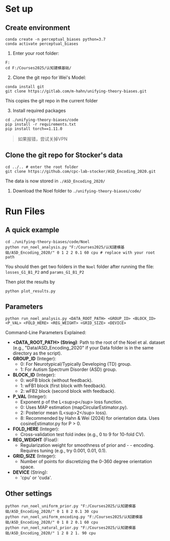 # Set up

## Create environment

```
conda create -n perceptual_biases python=3.7
conda activate perceptual_biases
```

1. Enter your root folder:

```
F:
cd F:/Courses2025/认知建模基础/
```

2. Clone the git repo for Wei's Model:

```
conda install git
git clone https://gitlab.com/m-hahn/unifying-theory-biases.git 

```

This copies the git repo in the current folder

3. Install required packages

```
cd ./unifying-theory-biases/code
pip install -r requirements.txt
pip install torch==1.11.0
```

> 如果报错，尝试关掉VPN

## Clone the git repo for Stocker's data

```
cd ../.. # enter the root folder
git clone https://github.com/cpc-lab-stocker/ASD_Encoding_2020.git
```

The data is now stored in `./ASD_Encoding_2020/`

1. Download the Noel folder to `./unifying-theory-biases/code/`

# Run Files

## A quick example

```
cd ./unifying-theory-biases/code/Noel
python run_noel_analysis.py "F:/Courses2025/认知建模基础/ASD_Encoding_2020/" 0 1 2 2 0.1 60 cpu # replace with your root path
```

You should then get two folders in the `Noel` folder after running the file: `losses_G1_B1_P2` and `params_G1_B1_P2`

Then plot the results by

```
python plot_results.py
```

## Parameters

```
python run_noel_analysis.py <DATA_ROOT_PATH> <GROUP_ID> <BLOCK_ID> <P_VAL> <FOLD_HERE> <REG_WEIGHT> <GRID_SIZE> <DEVICE>
```

Command-Line Parameters Explained:

- **<DATA_ROOT_PATH> (String)**: Path to the root of the Noel et al. dataset (e.g., "Data/ASD_Encoding_2020" if your Data folder is in the same directory as the script).
- **GROUP_ID** (Integer):
  - 0: For Neurotypical/Typically Developing (TD) group.
  - 1: For Autism Spectrum Disorder (ASD) group.
- **BLOCK_ID** (Integer):
  - 0: woFB block (without feedback).
  - 1: wFB1 block (first block with feedback).
  - 2: wFB2 block (second block with feedback).
- **P_VAL** (Integer):
  - Exponent p of the L&lt;sup>p&lt;/sup> loss function.
  - 0: Uses MAP estimation (mapCircularEstimator.py).
  - 2: Posterior mean (L&lt;sup>2&lt;/sup> loss).
  - 8: Recommended by Hahn & Wei (2024) for orientation data.
    Uses cosineEstimator.py for P > 0.
- **FOLD_HERE** (Integer):
  - Cross-validation test fold index (e.g., 0 to 9 for 10-fold CV).
- **REG_WEIGHT** (Float):
  - Regularization weight for smoothness of prior and - - encoding. Requires tuning (e.g., try 0.001, 0.01, 0.1).
- **GRID_SIZE** (Integer):
  - Number of points for discretizing the 0-360 degree orientation space.
- **DEVICE** (String):
  - 'cpu' or 'cuda'.

## Other settings
```
python run_noel_uniform_prior.py "F:/Courses2025/认知建模基础/ASD_Encoding_2020/" 0 1 8 2 0.1 30 cpu
python run_noel_uniform_encoding.py "F:/Courses2025/认知建模基础/ASD_Encoding_2020/" 0 1 8 2 0.1 60 cpu
python run_noel_natural_prior.py "F:/Courses2025/认知建模基础/ASD_Encoding_2020/" 1 2 8 2 1. 90 cpu
```